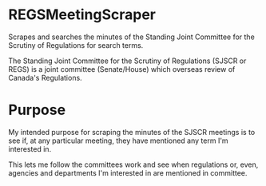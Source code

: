 # REGSMeetingScraper
Scrapes and searches the minutes of the Standing Joint Committee for the Scrutiny of Regulations for search terms.

The Standing Joint Committee for the Scrutiny of Regulations (SJSCR or REGS) is a joint committee (Senate/House) which overseas review of Canada's Regulations.

# Purpose
My intended purpose for scraping the minutes of the SJSCR meetings is to see if, at any particular meeting, they have mentioned any term I'm interested in.

This lets me follow the committees work and see when regulations or, even, agencies and departments I'm interested in are mentioned in committee.
